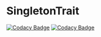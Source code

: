 # SingletonTrait
[![Codacy Badge](https://api.codacy.com/project/badge/Grade/ee0b1df0fdc0423ea565ce76306aada5)](https://app.codacy.com/gh/Jazz-Man/SingletonTrait?utm_source=github.com&utm_medium=referral&utm_content=Jazz-Man/SingletonTrait&utm_campaign=Badge_Grade)
[![Codacy Badge](https://api.codacy.com/project/badge/Grade/c51458fc880c46509de7dc6887deef4d)](https://app.codacy.com/app/vsokolyk/SingletonTrait?utm_source=github.com&utm_medium=referral&utm_content=Jazz-Man/SingletonTrait&utm_campaign=Badge_Grade_Dashboard)